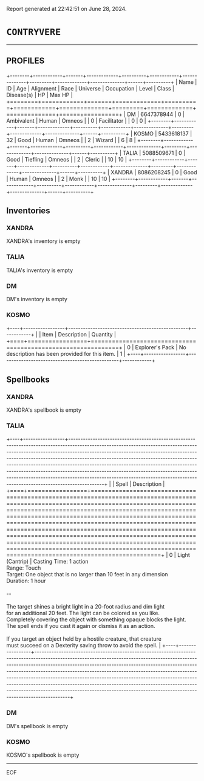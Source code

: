 Report generated at 22:42:51 on June 28, 2024.

# `CONTRYVERE`

----

## PROFILES

+--------+------------+-------+-------------+----------+------------+--------------+---------+-------------+--------------+------+----------+
| Name   |         ID |   Age | Alignment   | Race     | Universe   | Occupation   |   Level | Class       | Disease(s)   |   HP |   Max HP |
+========+============+=======+=============+==========+============+==============+=========+=============+==============+======+==========+
| DM     | 6647378944 |     0 | Ambivalent  | Human    | Omneos     |              |       0 | Facilitator |              |    0 |        0 |
+--------+------------+-------+-------------+----------+------------+--------------+---------+-------------+--------------+------+----------+
| KOSMO  | 5433618137 |    32 | Good        | Human    | Omneos     |              |       2 | Wizard      |              |    6 |        8 |
+--------+------------+-------+-------------+----------+------------+--------------+---------+-------------+--------------+------+----------+
| TALIA  | 5088509671 |     0 | Good        | Tiefling | Omneos     |              |       2 | Cleric      |              |   10 |       10 |
+--------+------------+-------+-------------+----------+------------+--------------+---------+-------------+--------------+------+----------+
| XANDRA | 8086208245 |     0 | Good        | Human    | Omneos     |              |       2 | Monk        |              |   10 |       10 |
+--------+------------+-------+-------------+----------+------------+--------------+---------+-------------+--------------+------+----------+

## Inventories



### XANDRA

XANDRA's inventory is empty

### TALIA

TALIA's inventory is empty

### DM

DM's inventory is empty

### KOSMO

+----+-----------------+-------------------------------------------------+------------+
|    | Item            | Description                                     |   Quantity |
+====+=================+=================================================+============+
|  0 | Explorer's Pack | No description has been provided for this item. |          1 |
+----+-----------------+-------------------------------------------------+------------+

## Spellbooks



### XANDRA

XANDRA's spellbook is empty

### TALIA

+----+-----------------+--------------------------------------------------------------------------------------------------------------------------------------------------------------------------------------------------------------------------------------------------------------------------------------------------------------------------------------------------------------------------------------------------------------------------------------------------------------------------------------------------------------------------------------------------------------------------------+
|    | Spell           | Description                                                                                                                                                                                                                                                                                                                                                                                                                                                                                                                                                                    |
+====+=================+================================================================================================================================================================================================================================================================================================================================================================================================================================================================================================================================================================================+
|  0 | Light (Cantrip) | Casting Time: 1 action<br>Range: Touch<br>Target: One object that is no larger than 10 feet in any dimension<br>Duration: 1 hour<br><br>--<br><br>The target shines a bright light in a 20-foot radius and dim light<br>for an additional 20 feet. The light can be colored as you like.<br>Completely covering the object with something opaque blocks the light.<br>The spell ends if you cast it again or dismiss it as an action.<br><br>If you target an object held by a hostile creature, that creature<br>must succeed on a Dexterity saving throw to avoid the spell. |
+----+-----------------+--------------------------------------------------------------------------------------------------------------------------------------------------------------------------------------------------------------------------------------------------------------------------------------------------------------------------------------------------------------------------------------------------------------------------------------------------------------------------------------------------------------------------------------------------------------------------------+

### DM

DM's spellbook is empty

### KOSMO

KOSMO's spellbook is empty

----

EOF